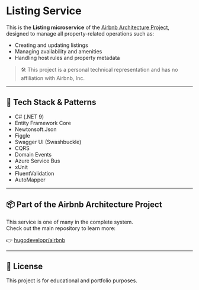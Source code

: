 # Listing Service

This is the **Listing microservice** of the [Airbnb Architecture Project](https://github.com/hugodevelopr/airbnb), designed to manage all property-related operations such as:

- Creating and updating listings
- Managing availability and amenities
- Handling host rules and property metadata

> 🛠 This project is a personal technical representation and has no affiliation with Airbnb, Inc.

---

## 🔧 Tech Stack & Patterns

- C# (.NET 9)
- Entity Framework Core
- Newtonsoft.Json
- Figgle
- Swagger UI (Swashbuckle)
- CQRS
- Domain Events
- Azure Service Bus
- xUnit
- FluentValidation
- AutoMapper


---

## 📦 Part of the Airbnb Architecture Project

This service is one of many in the complete system.  
Check out the main repository to learn more:

👉 [hugodevelopr/airbnb](https://github.com/hugodevelopr/airbnb)

---

## 📄 License

This project is for educational and portfolio purposes.
